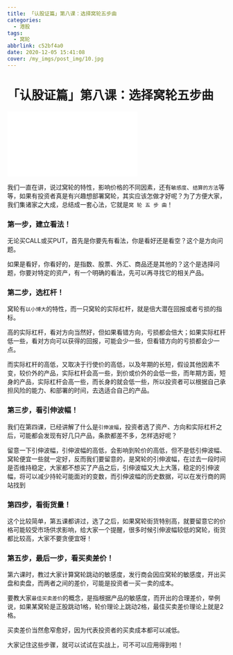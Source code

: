 ```yaml
---
title: 「认股证篇」第八课：选择窝轮五步曲
categories:
  - 港股
tags:
  - 窝轮
abbrlink: c52bf4a0
date: 2020-12-05 15:41:08
cover: /my_imgs/post_img/10.jpg
---
```


# 「认股证篇」第八课：选择窝轮五步曲

<div class="bilibili">
    <iframe src="//player.bilibili.com/player.html?aid=798090731&bvid=BV1iy4y1S7AK&cid=263131453&page=1" scrolling="no" border="0" frameborder="no" framespacing="0" allowfullscreen="true"> </iframe>
</div>

我们一直在讲，说过窝轮的特性，影响价格的不同因素，还有`敏感度`、`结算的方法`等等，如果有投资者真是有兴趣想部署窝轮，其实应该怎做才好呢？为了方便大家，我们集诸家之大成，总结成一套心法，它就是`窝 轮 五 步 曲`！

### 第一步，建立看法！

无论买CALL或买PUT，首先是你要先有看法，你是看好还是看空？这个是方向问题。

如果是看好，你看好的，是指数、股票、外汇、商品还是其他的？这个是选择问题，你要对特定的资产，有一个明确的看法，先可以再寻找它的相关产品。

### 第二步，选杠杆！

窝轮有`以小博大`的特性，而一只窝轮的实际杠杆，就是倍大潜在回报或者亏损的指标。

高的实际杠杆，看对方向当然好，但如果看错方向，亏损都会倍大；如果实际杠杆低一些，看对方向可以获得的回报，可能会少一些，但看错方向的亏损都会少一点。

而实际杠杆的高低，又取决于行使价的高低，以及年期的长短，假设其他因素不变，较价外的产品，实际杠杆会高一些，到价或价外的会低一些，而年期方面，短身的产品，实际杠杆会高一些，而长身的就会低一些，所以投资者可以根据自己承担风险的能力、和部署的时间，去选适合自己的产品。

### 第三步，看引伸波幅！

我们在第四课，已经讲解了什么是`引伸波幅`，投资者选了资产、方向和实际杠杆之后，可能都会发现有好几只产品，条款都差不多，怎样选好呢？

留意一下引伸波幅，引伸波幅的高低，会影响到轮价的高低，但不是低引伸波幅、窝轮便宜一些就一定好，反而我们要留意的，是窝轮的引伸波幅，在过去一段时间是否维持稳定，大家都不想买了产品之后，引伸波幅又大上大落，稳定的引伸波幅，将可以减少持轮可能面对的变数，而引伸波幅的历史数据，可以在发行商的网站找到

### 第四步，看街货量！

这个比较简单，第五课都讲过，选了之后，如果窝轮街货特别高，就要留意它的价格可能较受市场供求影响，给大家一个提醒，很多时候引伸波幅较低的窝轮，街货都比较高，大家不要贪便宜呀！

### 第五步，最后一步，看买卖差价！

第六课时，教过大家计算窝轮跳动的敏感度，发行商会因应窝轮的敏感度，开出买盘和卖盘，而两者之间的差价，可能是投资者一买一卖的成本。

要教大家`最佳买卖差价`的概念，是指根据产品的敏感度，而开出的合理差价，举例说，如果某窝轮是正股跳动1格，轮价理论上跳动2格，最佳买卖差价理论上就是2格。

买卖差价当然愈窄愈好，因为代表投资者的买卖成本都可以减低。

大家记住这些步骤，就可以试试在实战上，可不可以应用得到啦！